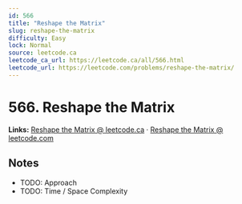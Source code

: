 ```yaml
--- 
id: 566
title: "Reshape the Matrix"
slug: reshape-the-matrix
difficulty: Easy
lock: Normal
source: leetcode.ca
leetcode_ca_url: https://leetcode.ca/all/566.html
leetcode_url: https://leetcode.com/problems/reshape-the-matrix/
---
```


# 566. Reshape the Matrix

**Links:** [Reshape the Matrix @ leetcode.ca](https://leetcode.ca/all/566.html) · [Reshape the Matrix @ leetcode.com](https://leetcode.com/problems/reshape-the-matrix/)

## Notes
- TODO: Approach
- TODO: Time / Space Complexity
